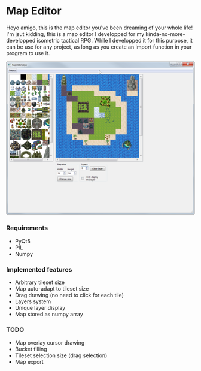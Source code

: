 # Map Editor
Heyo amigo, this is the map editor you've been dreaming of your whole life! I'm jsut kidding, this is a map editor I developped for my kinda-no-more-developped isometric tactical RPG. While I developped it for this purpose, it can be use for any project, as long as you create an import function in your program to use it.

![Example of the GUI](/img/map_editor_gui_example.png)

### Requirements

* PyQt5
* PIL
* Numpy

### Implemented features

* Arbitrary tileset size
* Map auto-adapt to tileset size
* Drag drawing (no need to click for each tile)
* Layers system
* Unique layer display
* Map stored as numpy array

### TODO

* Map overlay cursor drawing
* Bucket filling
* Tileset selection size (drag selection)
* Map export

